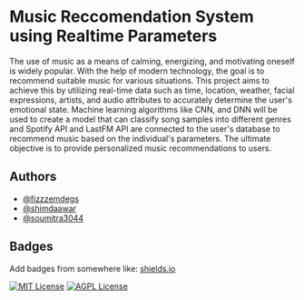 
# Music Reccomendation System using Realtime Parameters  

The use of music as a means of calming, energizing, and motivating oneself is widely popular. With the help of modern technology, the goal is to recommend suitable music for various situations. This project aims to achieve this by utilizing real-time data such as time, location, weather, facial expressions, artists, and audio attributes to accurately determine the user's emotional state. Machine learning algorithms like CNN, and DNN will be used to create a model that can classify song samples into different genres and Spotify API and LastFM API are connected to the user's database to recommend music based on the individual's parameters. The ultimate objective is to provide personalized music recommendations to users.

## Authors

- [@fizzzemdegs](https://github.com/fizzzemdegs)
- [@shimdaawar](https://github.com/shimdaawar)
- [@soumitra3044](https://github.com/soumitra3044)



## Badges

Add badges from somewhere like: [shields.io](https://shields.io/)

[![MIT License](https://img.shields.io/badge/License-MIT-green.svg)](https://github.com/shimdaawar/Music_R/blob/main/LICENSE)
[![AGPL License](https://img.shields.io/badge/python-3.9.0-blue)](https://www.python.org/downloads/release/python-390/)

